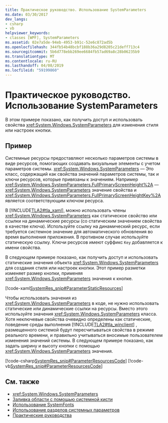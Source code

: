 ```yaml
---
title: Практическое руководство. Использование SystemParameters
ms.date: 03/30/2017
dev_langs:
- csharp
- vb
helpviewer_keywords:
- classes [WPF], SystemParameters
ms.assetid: 02e7a5de-94eb-4953-b91c-52e6c872ad5b
ms.openlocfilehash: 344fb54b48bcbf188b36a29d8205c21deff713c4
ms.sourcegitcommit: 5b6d778ebb269ee6684fb57ad69a8c28b06235b9
ms.translationtype: MT
ms.contentlocale: ru-RU
ms.lasthandoff: 04/08/2019
ms.locfileid: "59199860"
---
```

# <a name="how-to-use-systemparameters"></a>Практическое руководство. Использование SystemParameters
В этом примере показано, как получить доступ и использовать свойства <xref:System.Windows.SystemParameters> для изменения стиля или настроек кнопки.  
  
## <a name="example"></a>Пример  
 Системные ресурсы предоставляют несколько параметров системы в виде ресурсов, помогающих создавать визуальные элементы с учетом параметров системы. <xref:System.Windows.SystemParameters> — Это класс, содержащий как свойства значений параметров системы, так и ключи ресурсов, которые привязаны к значениям. Например <xref:System.Windows.SystemParameters.FullPrimaryScreenHeight%2A> — <xref:System.Windows.SystemParameters> значение свойства и <xref:System.Windows.SystemParameters.FullPrimaryScreenHeightKey%2A> является соответствующим ключом ресурса.  
  
 В [!INCLUDE[TLA2#tla_xaml](../../../../includes/tla2sharptla-xaml-md.md)], можно использовать члены <xref:System.Windows.SystemParameters> как статическое свойство или ссылки на динамические ресурсы (со статическим значением свойства в качестве ключа). Используйте ссылку на динамический ресурс, если требуется системное значение для автоматического обновления во время выполнения приложения. В противном случае используйте статическую ссылку. Ключи ресурсов имеют суффикс `Key` добавляется к имени свойства.  
  
 В следующем примере показано, как получить доступ и использовать статические значения объекта <xref:System.Windows.SystemParameters> для создания стиля или настроек кнопки. Этот пример разметки изменяет размер кнопки, применяя <xref:System.Windows.SystemParameters> значения к кнопке.  
  
 [!code-xaml[SystemRes_snip#ParameterStaticResources](~/samples/snippets/csharp/VS_Snippets_Wpf/SystemRes_snip/CSharp/Pane1.xaml#parameterstaticresources)]  
  
 Чтобы использовать значения из <xref:System.Windows.SystemParameters> в коде, не нужно использовать статические или динамические ссылки на ресурсы. Вместо этого используйте значения <xref:System.Windows.SystemParameters> класса. Хотя неключевые свойства очевидно определены как статические, поведение среды выполнения [!INCLUDE[TLA2#tla_winclient](../../../../includes/tla2sharptla-winclient-md.md)] , размещенного системой будут пересчитываться свойства в режиме реального времени, и правильно учитываться вносимые пользователем изменения значений системы. В следующем примере показано, как задать ширину и высоту кнопки с помощью <xref:System.Windows.SystemParameters> значения.  
  
 [!code-csharp[SystemRes_snip#ParameterResourcesCode](~/samples/snippets/csharp/VS_Snippets_Wpf/SystemRes_snip/CSharp/Pane1.xaml.cs#parameterresourcescode)]
 [!code-vb[SystemRes_snip#ParameterResourcesCode](~/samples/snippets/visualbasic/VS_Snippets_Wpf/SystemRes_snip/VisualBasic/Pane1.xaml.vb#parameterresourcescode)]  
  
## <a name="see-also"></a>См. также

- <xref:System.Windows.SystemParameters>
- [Заливка области с помощью системной кисти](../graphics-multimedia/how-to-paint-an-area-with-a-system-brush.md)
- [Использование SystemFonts](how-to-use-systemfonts.md)
- [Использование разделов системных параметров](how-to-use-system-parameters-keys.md)
- [Практические руководства](resources-how-to-topics.md)
